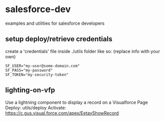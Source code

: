 # salesforce-dev
examples and utilities for salesforce developers

## setup deploy/retrieve credentials
create a 'credentials' file inside ./utils folder like so: (replace info with your own)
```bassh
SF_USER="my-user@some-domain.com"
SF_PASS="my-password"
SF_TOKEN="my-security-token"
```

## lighting-on-vfp
Use a lightning component to display a record on a Visualforce Page
Deploy: utils/deploy
Activate: https://c.gus.visual.force.com/apex/EetayShowRecord
